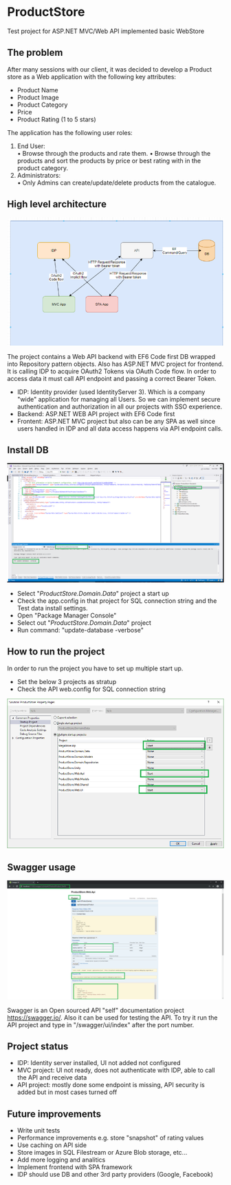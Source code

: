 ﻿# ProductStore
Test project for ASP.NET MVC/Web API implemented basic WebStore

## The problem 
 
After many sessions with our client, it was decided to develop a Product store as a Web application with the following key attributes: 
  
- Product Name 
- Product Image 
- Product Category 
- Price 
- Product Rating (1 to 5 stars) 

The application has the following user roles:
1.	End User:  
•	Browse through the products and rate them. 
•	Browse through the products and sort the products by price or best rating with in the product category. 
2.	Administrators:  
•	Only Admins can create/update/delete products from the catalogue.

## High level architecture

![Architecture](https://github.com/majorimi/ProductStore/raw/master/doc/Architecture.PNG "High lever architecture")

The project contains a Web API backend with EF6 Code first DB wrapped into Repository pattern objects. Also has ASP.NET MVC project for frontend. It is calling IDP to acquire OAuth2 Tokens via OAuth Code flow. In order to access data it must call API endpoint and passing a correct Bearer Token.

- IDP: Identity provider (used IdentityServer 3). Which is a company "wide" application for managing all Users. So we can implement secure authentication and authorization in all our projects with SSO experience.
- Backend: ASP.NET WEB API project with EF6 Code first
- Frontent: ASP.NET MVC project but also can be any SPA as well since users handled in IDP and all data access happens via API endpoint calls.

## Install DB

![EF](https://github.com/majorimi/ProductStore/raw/master/doc/EF_DB_Install.png "EF Install")

- Select "*ProductStore.Domain.Data*" project a start up
- Check the app.config in that project for SQL connection string and the Test data install settings.
- Open "Package Manager Console"
- Select out "*ProductStore.Domain.Data*" project
- Run command: "update-database -verbose"

## How to run the project
In order to run the project you have to set up multiple start up.

- Set the below 3 projects as stratup
- Check the API web.config for SQL connection string

![Run](https://github.com/majorimi/ProductStore/raw/master/doc/start.png "Run")

## Swagger usage

![Swagger](https://github.com/majorimi/ProductStore/raw/master/doc/swagger.png "Swagger")

Swagger is an Open sourced API "self" documentation project https://swagger.io/. Also it can be used for testing the API. 
To try it run the API project and type in "/swagger/ui/index" after the port number.

## Project status

- IDP: Identity server installed, UI not added not configured
- MVC project: UI not ready, does not authenticate with IDP, able to call the API and receive data
- API project: mostly done some endpoint is missing, API security is added but in most cases turned off

## Future improvements

- Write unit tests
- Performance improvements e.g. store "snapshot" of rating values
- Use caching on API side
- Store images in SQL Filestream or Azure Blob storage, etc...
- Add more logging and analitics
- Implement frontend with SPA framework
- IDP should use DB and other 3rd party providers (Google, Facebook)